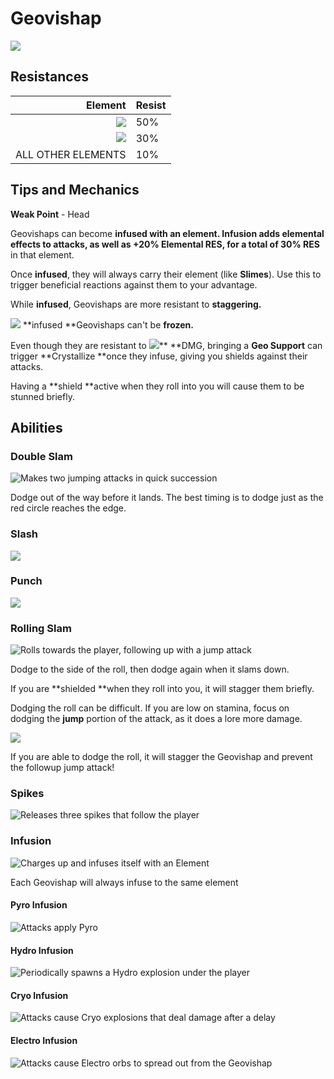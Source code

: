 # Geovishap

![](../../.gitbook/assets/geovishap.png)

## Resistances

|                                                                                                                                                                                                    Element | Resist |
| ---------------------------------------------------------------------------------------------------------------------------------------------------------------------------------------------------------: | ------ |
|    ![](https://firebasestorage.googleapis.com/v0/b/gitbook-28427.appspot.com/o/assets%2F-MVAGyyACcSzyzfmgy7f%2Fsync%2Fcb0b6d83e3899b9d4310fb78ce58ccad28b8c839.png?generation=1615182626007947\&alt=media) | 50%    |
| ​​​![](https://firebasestorage.googleapis.com/v0/b/gitbook-28427.appspot.com/o/assets%2F-MVAGyyACcSzyzfmgy7f%2Fsync%2F7db8ec0e8a47656e2367909ab5d65aa19effb930.png?generation=1615182626144273\&alt=media) | 30%    |
|                                                                                                                                                                                         ALL OTHER ELEMENTS | 10%    |

## Tips and Mechanics

**Weak Point** - Head

Geovishaps can become **infused with an element. Infusion adds elemental effects to attacks, as well as +20% Elemental RES, for a total of 30% RES** in that element.

Once **infused**, they will always carry their element (like **Slimes**). Use this to trigger beneficial reactions against them to your advantage.

While **infused**, Geovishaps are more resistant to **staggering.**

![](../../.gitbook/assets/cryo\_small.png) \*\*infused \*\*Geovishaps can't be **frozen.**

Even though they are resistant to ![](../../.gitbook/assets/geo\_small.png)\*\* \*\*DMG, bringing a **Geo Support** can trigger \*\*Crystallize \*\*once they infuse, giving you shields against their attacks.

Having a \*\*shield \*\*active when they roll into you will cause them to be stunned briefly.

## Abilities

### Double Slam

![Makes two jumping attacks in quick succession](../../.gitbook/assets/geovishap\_stomp.gif)

Dodge out of the way before it lands. The best timing is to dodge just as the red circle reaches the edge.

### Slash

![](../../.gitbook/assets/geovishap\_slash.gif)

### Punch

![](../../.gitbook/assets/geovishap\_punch.gif)

### Rolling Slam

![Rolls towards the player, following up with a jump attack](../../.gitbook/assets/geovishap\_roll.gif)

Dodge to the side of the roll, then dodge again when it slams down.

If you are \*\*shielded \*\*when they roll into you, it will stagger them briefly.

Dodging the roll can be difficult. If you are low on stamina, focus on dodging the **jump** portion of the attack, as it does a lore more damage.

![](../../.gitbook/assets/geovishap\_roll\_dodge.gif)

If you are able to dodge the roll, it will stagger the Geovishap and prevent the followup jump attack!

### Spikes

![Releases three spikes that follow the player](../../.gitbook/assets/geovishap\_spikes.gif)

### Infusion

![Charges up and infuses itself with an Element](../../.gitbook/assets/geovishap\_infuse\_pyro.gif)

Each Geovishap will always infuse to the same element

#### Pyro Infusion

![Attacks apply Pyro](../../.gitbook/assets/geovishap\_stomp\_pyro.gif)

#### Hydro Infusion

![Periodically spawns a Hydro explosion under the player](../../.gitbook/assets/geovishap\_stomp\_hydro.gif)

#### Cryo Infusion

![Attacks cause Cryo explosions that deal damage after a delay](../../.gitbook/assets/geovishap\_stomp\_cryo.gif)

#### Electro Infusion

![Attacks cause Electro orbs to spread out from the Geovishap](../../.gitbook/assets/geovishap\_stomp\_electro.gif)
